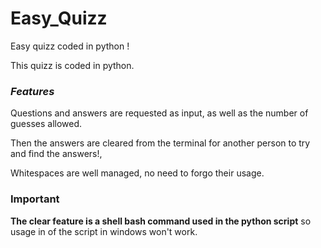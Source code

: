 # Easy_Quizz
Easy quizz coded in python !

This quizz is coded in python. 

### *Features*

Questions and answers are requested as input, as well as the number of guesses allowed.

Then the answers are cleared from the terminal for another person to try and find the answers!, 

Whitespaces are well managed, no need to forgo their usage.

### **Important**
**The clear feature is a shell bash command used in the python script** so usage in of the script in windows won't work. 

